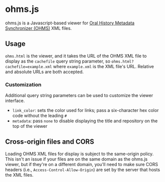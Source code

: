 # ohms.js

ohms.js is a Javascript-based viewer for [Oral History Metadata Synchronizer (OHMS)](https://www.oralhistoryonline.org)
XML files.

## Usage

`ohms.html` is the viewer, and it takes the URL of the OHMS XML file to display as the `cachefile` query string parameter,
so `ohms.html?cachefile=example.xml` where `example.xml` is the XML file's URL. Relative and absolute URLs are both accepted.

### Customization

Additional query string parameters can be used to customize the viewer interface.

- `link_color`: sets the color used for links; pass a six-character hex color code without the leading `#`
- `metadata`: pass `none` to disable displaying the title and repository on the top of the viewer

## Cross-origin files and CORS

Loading OHMS XML files for display is subject to the same-origin policy. This isn't an issue if your files are on the
same domain as the ohms.js viewer, but if they're on a different domain, you'll need to make sure CORS headers
(i.e., `Access-Control-Allow-Origin`) are set by the server that hosts the XML files.
